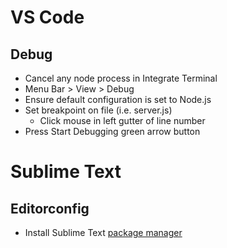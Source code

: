 # VS Code
## Debug
* Cancel any node process in Integrate Terminal
* Menu Bar > View > Debug
* Ensure default configuration is set to Node.js
* Set breakpoint on file (i.e. server.js)
    * Click mouse in left gutter of line number
* Press Start Debugging green arrow button

# Sublime Text
## Editorconfig
* Install Sublime Text [package manager](https://packagecontrol.io/installation)
